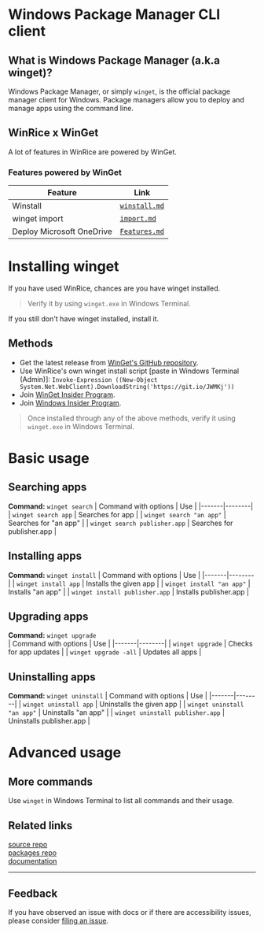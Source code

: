 # Windows Package Manager CLI client
## What is Windows Package Manager (a.k.a winget)?
Windows Package Manager, or simply `winget`, is the official package manager client for Windows. Package managers allow you to deploy and manage apps using the command line. 

## WinRice x WinGet
A lot of features in WinRice are powered by WinGet.   
### Features powered by WinGet
| Feature | Link | 
|-------|--------|
| Winstall | [`winstall.md`](https://github.com/pratyakshm/WinRice/blob/main/doc/winget/winstall.md) |
| winget import | [`import.md`](https://github.com/pratyakshm/WinRice/blob/main/doc/winget/import.md) |
| Deploy Microsoft OneDrive | [`Features.md`](https://github.com/pratyakshm/WinRice/blob/main/doc/Features.md) |


# Installing winget
If you have used WinRice, chances are you have winget installed.   
> Verify it by using ``winget.exe`` in Windows Terminal.  

If you still don't have winget installed, install it.

## Methods
- Get the latest release from [WinGet's GitHub repository](https://github.com/microsoft/winget-cli/releases/latest).
- Use WinRice's own winget install script [paste in Windows Terminal (Admin)]: ``Invoke-Expression ((New-Object System.Net.WebClient).DownloadString('https://git.io/JWMKj'))``
- Join [WinGet Insider Program](http://aka.ms/winget-InsiderProgram).
- Join [Windows Insider Program](https://insider.windows.com/).

> Once installed through any of the above methods, verify it using ``winget.exe`` in Windows Terminal.

# Basic usage
## Searching apps    
**Command:** `winget search`
| Command with options | Use | 
|-------|--------|
| `winget search app` | Searches for app |
| `winget search "an app"` | Searches for "an app" |
| `winget search publisher.app` | Searches for publisher.app |

## Installing apps     
**Command:** `winget install`
| Command with options | Use | 
|-------|--------|
| `winget install app` | Installs the given app |
| `winget install "an app"` | Installs "an app" |
| `winget install publisher.app` | Installs publisher.app |

## Upgrading apps  
**Command:** `winget upgrade`  
| Command with options | Use | 
|-------|--------|
| `winget upgrade` | Checks for app updates |
| `winget upgrade -all` | Updates all apps |

## Uninstalling apps

**Command:** `winget uninstall`
| Command with options | Use | 
|-------|--------|
| `winget uninstall app` | Uninstalls the given app |
| `winget uninstall "an app"` | Uninstalls "an app" |
| `winget uninstall publisher.app` | Uninstalls publisher.app |

# Advanced usage
## More commands
Use `winget` in Windows Terminal to list all commands and their usage.

## Related links
[source repo](https://github.com/microsoft/winget-cli/)     
[packages repo](https://github.com/microsoft/winget-pkgs/)    
[documentation](https://docs.microsoft.com/en-us/windows/package-manager/winget/)    

***

## Feedback
If you have observed an issue with docs or if there are accessibility issues, please consider [filing an issue](https://github.com/pratyakshm/WinRice/issues/new?assignees=pratyakshm&labels=Issue-Docs&template=doc_issue.yaml&title=Docs+issue%3A+).